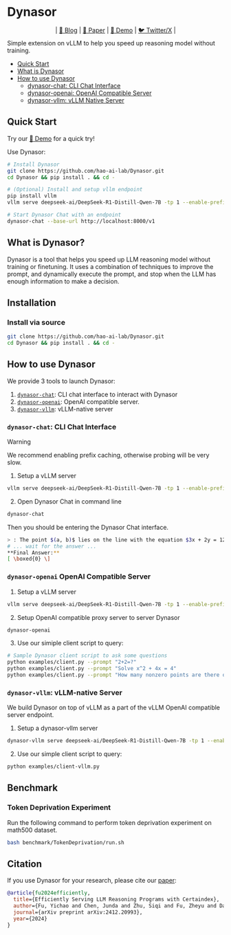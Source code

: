 
# Dynasor


<!-- https://hao-ai-lab.github.io/blogs/dynasor-cot/ -->
<!-- <div align="center" style="line-height: 1;">
    <a href="https://viol2000.github.io/SubDomain/gradio-2.html" target="_blank" style="margin: 2px;">
        <img alt="Demo" src="https://img.shields.io/badge/🤖Chat-Deepseek-blue?" style="display: inline-block; vertical-align: middle;"/>
    </a>
    <a href="https://x.com/haoailab" target="_blank" style="margin: 2px;">
        <img alt="Twitter Follow" src="https://img.shields.io/badge/Twitter-haoailab-white?logo=x&logoColor=white" style="display: inline-block; vertical-align: middle;"/>
    </a>
    <a href="https://hao-ai-lab.github.io/blogs/dynasor-cot/" target="_blank" style="margin: 2px;">
        <img alt="Blog" src="https://img.shields.io/badge/Blog-Dynasor-4CAF50?&color=4CAF50" style="display: inline-block; vertical-align: middle;"/>
    </a>
    <a href="https://arxiv.org/abs/2412.20993" style="margin: 2px;">
        <img alt="License" src="https://img.shields.io/badge/Paper-Dynasor-4CAF50?&color=4CAF50" style="display: inline-block; vertical-align: middle;"/>
    </a>
</div> -->

<div align="center" style="line-height: 1; margin-bottom: 12px;">
    | <a href="https://hao-ai-lab.github.io/blogs/dynasor-cot/">📝 Blog</a> 
    | <a href="https://arxiv.org/abs/2412.20993">📄 Paper</a> 
    | <a href="https://e4d417385887b7e801.gradio.live/">🤖 Demo</a> 
    | <a href="https://x.com/haoailab">🐦 Twitter/X</a> 
    |
</div>


Simple extension on vLLM to help you speed up reasoning model without training.


- [Quick Start](#quick-start)
- [What is Dynasor](#what-is-dynasor)
- [How to use Dynasor](#how-to-use-dynasor)
  - [dynasor-chat: CLI Chat Interface](#dynasor-chat-cli-chat-interface)
  - [dynasor-openai: OpenAI Compatible Server](#dynasor-openai-openai-compatible-server)
  - [dynasor-vllm: vLLM Native Server](#dynasor-vllm-vllm-native-server)



## Quick Start 

Try our <a href="https://e4d417385887b7e801.gradio.live/">🤖 Demo</a> for a quick try!

Use Dynasor:
```bash
# Install Dynasor
git clone https://github.com/hao-ai-lab/Dynasor.git 
cd Dynasor && pip install . && cd -

# (Optional) Install and setup vllm endpoint
pip install vllm
vllm serve deepseek-ai/DeepSeek-R1-Distill-Qwen-7B -tp 1 --enable-prefix-caching

# Start Dynasor Chat with an endpoint
dynasor-chat --base-url http://localhost:8000/v1
```


## What is Dynasor?

Dynasor is a tool that helps you speed up LLM reasoning model without training or finetuning. It uses a combination of techniques to improve the prompt, and dynamically execute the prompt, and stop when the LLM has enough information to make a decision. 



## Installation


### Install via source
```bash
git clone https://github.com/hao-ai-lab/Dynasor.git
cd Dynasor && pip install . && cd -
```


## How to use Dynasor

We provide 3 tools to launch Dynasor:

1. [`dynasor-chat`](#dynasor-chat-cli-chat-interface): CLI chat interface to interact with Dynasor
2. [`dynasor-openai`](#dynasor-openai-openai-compatible-server): OpenAI compatible server.
3. [`dynasor-vllm`](#dynasor-vllm-vllm-native-server): vLLM-native server





### `dynasor-chat`: CLI Chat Interface

> [!WARNING]
> We recommend enabling prefix caching, otherwise probing will be very slow.

1. Setup a vLLM server
```bash
vllm serve deepseek-ai/DeepSeek-R1-Distill-Qwen-7B -tp 1 --enable-prefix-caching
```


2. Open Dynasor Chat in command line

```bash
dynasor-chat
```

Then you should be entering the Dynasor Chat interface.
```bash
> : The point $(a, b)$ lies on the line with the equation $3x + 2y = 12.$ When $a = 4$, what is the value of $b$?
# ... wait for the answer ...
**Final Answer:**
[ \boxed{0} \]
```


### `dynasor-openai` OpenAI Compatible Server


1. Setup a vLLM server
```bash
vllm serve deepseek-ai/DeepSeek-R1-Distill-Qwen-7B -tp 1 --enable-prefix-caching
```

2. Setup OpenAI compatible proxy server to server Dynasor
```bash
dynasor-openai
```

3. Use our simiple client script to query:
```bash
# Sample Dynasor client script to ask some questions
python examples/client.py --prompt "2+2=?"
python examples/client.py --prompt "Solve x^2 + 4x = 4"
python examples/client.py --prompt "How many nonzero points are there on x^3y + y^3z + z^3x = 0 over the finite field  𝔽_{{5}^{18}}  up to scaling?"
```


### `dynasor-vllm`: vLLM-native Server

We build Dynasor on top of vLLM as a part of the vLLM OpenAI compatible server endpoint.

1. Setup a dynasor-vllm server
```bash
dynasor-vllm serve deepseek-ai/DeepSeek-R1-Distill-Qwen-7B -tp 1 --enable-prefix-caching
```

2. Use our simple client script to query:
```bash
python examples/client-vllm.py
```


## Benchmark

### Token Deprivation Experiment

Run the following command to perform token deprivation experiment on math500 dataset.
```bash
bash benchmark/TokenDeprivation/run.sh
```

## Citation

If you use Dynasor for your research, please cite our [paper](https://arxiv.org/abs/2412.20993):

```bibtex
@article{fu2024efficiently,
  title={Efficiently Serving LLM Reasoning Programs with Certaindex},
  author={Fu, Yichao and Chen, Junda and Zhu, Siqi and Fu, Zheyu and Dai, Zhongdongming and Qiao, Aurick and Zhang, Hao},
  journal={arXiv preprint arXiv:2412.20993},
  year={2024}
}
```
